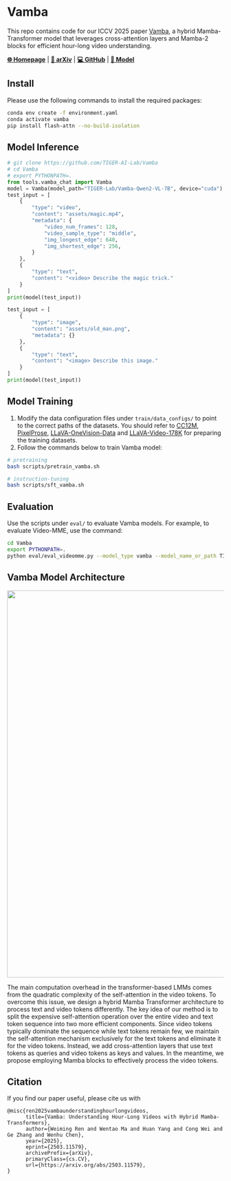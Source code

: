 # Vamba

This repo contains code for our ICCV 2025 paper [Vamba](https://arxiv.org/abs/TODO), a hybrid Mamba-Transformer model that leverages cross-attention layers and Mamba-2 blocks for efficient hour-long video understanding.

[**🌐 Homepage**](https://tiger-ai-lab.github.io/Vamba/) | [**📖 arXiv**](https://arxiv.org/abs/2503.11579) | [**💻 GitHub**](https://github.com/TIGER-AI-Lab/Vamba) | [**🤗 Model**](https://huggingface.co/TIGER-Lab/Vamba-Qwen2-VL-7B)

## Install
Please use the following commands to install the required packages:
```bash
conda env create -f environment.yaml
conda activate vamba
pip install flash-attn --no-build-isolation
```
## Model Inference
```python
# git clone https://github.com/TIGER-AI-Lab/Vamba
# cd Vamba
# export PYTHONPATH=.
from tools.vamba_chat import Vamba
model = Vamba(model_path="TIGER-Lab/Vamba-Qwen2-VL-7B", device="cuda")
test_input = [
    {
        "type": "video",
        "content": "assets/magic.mp4",
        "metadata": {
            "video_num_frames": 128,
            "video_sample_type": "middle",
            "img_longest_edge": 640,
            "img_shortest_edge": 256,
        }
    },
    {
        "type": "text",
        "content": "<video> Describe the magic trick."
    }
]
print(model(test_input))

test_input = [
    {
        "type": "image",
        "content": "assets/old_man.png",
        "metadata": {}
    },
    {
        "type": "text",
        "content": "<image> Describe this image."
    }
]
print(model(test_input))
```

## Model Training
1. Modify the data configuration files under `train/data_configs/` to point to the correct paths of the datasets. You should refer to [CC12M](https://huggingface.co/datasets/pixparse/cc12m-wds), [PixelProse](https://huggingface.co/datasets/tomg-group-umd/pixelprose), [LLaVA-OneVision-Data](https://huggingface.co/datasets/lmms-lab/LLaVA-OneVision-Data) and [LLaVA-Video-178K](https://huggingface.co/datasets/lmms-lab/LLaVA-Video-178K) for preparing the training datasets.
2. Follow the commands below to train Vamba model:
```bash
# pretraining
bash scripts/pretrain_vamba.sh

# instruction-tuning
bash scripts/sft_vamba.sh
```

## Evaluation
Use the scripts under `eval/` to evaluate Vamba models. For example, to evaluate Video-MME, use the command:
```bash
cd Vamba
export PYTHONPATH=.
python eval/eval_videomme.py --model_type vamba --model_name_or_path TIGER-Lab/Vamba-Qwen2-VL-7B --num_frames 512 --data_dir <path_to_videomme_data>
```

## Vamba Model Architecture
<p align="center">
<img src="https://tiger-ai-lab.github.io/Vamba/static/images/vamba_main.png" width="900">
</p>

The main computation overhead in the transformer-based LMMs comes from the quadratic complexity of the self-attention in the video tokens. To overcome this issue, we design a hybrid Mamba Transformer architecture to process text and video tokens differently. The key idea of our method is to split the expensive self-attention operation over the entire video and text token sequence into two more efficient components. Since video tokens typically dominate the sequence while text tokens remain few, we maintain the self-attention mechanism exclusively for the text tokens and eliminate it for the video tokens. Instead, we add cross-attention layers that use text tokens as queries and video tokens as keys and values. In the meantime, we propose employing Mamba blocks to effectively process the video tokens.



## Citation
If you find our paper useful, please cite us with
```
@misc{ren2025vambaunderstandinghourlongvideos,
      title={Vamba: Understanding Hour-Long Videos with Hybrid Mamba-Transformers}, 
      author={Weiming Ren and Wentao Ma and Huan Yang and Cong Wei and Ge Zhang and Wenhu Chen},
      year={2025},
      eprint={2503.11579},
      archivePrefix={arXiv},
      primaryClass={cs.CV},
      url={https://arxiv.org/abs/2503.11579}, 
}
```